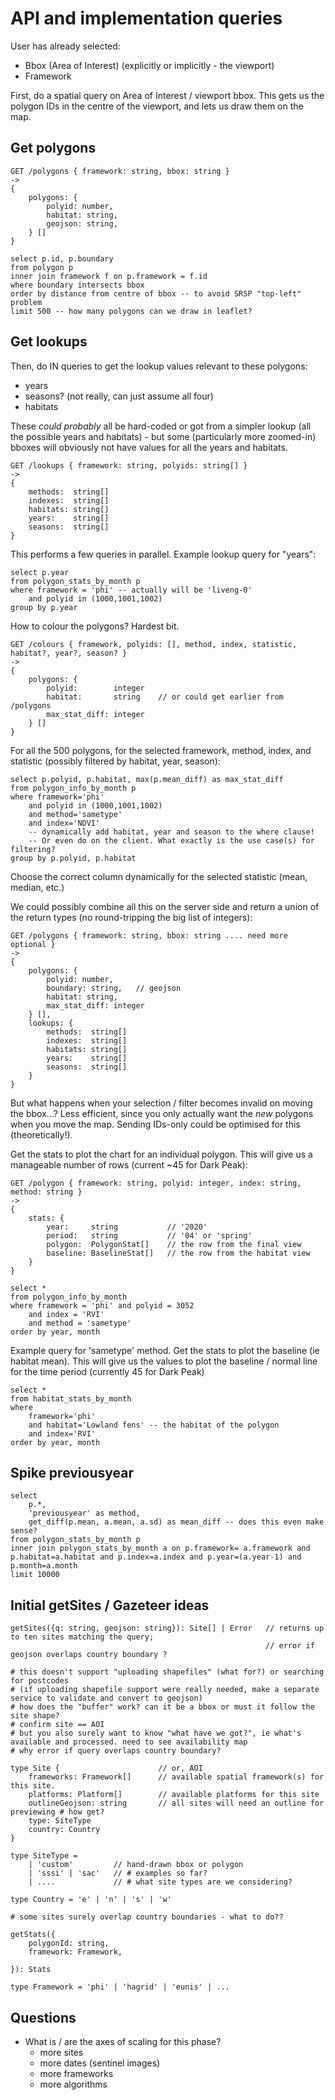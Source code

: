 
API and implementation queries
==============================

User has already selected:

- Bbox (Area of Interest) (explicitly or implicitly - the viewport)
- Framework

First, do a spatial query on Area of Interest / viewport bbox.
This gets us the polygon IDs in the centre of the viewport, and lets us draw them on the map.

Get polygons
------------

    GET /polygons { framework: string, bbox: string }
    ->
    {
        polygons: {
            polyid: number,
            habitat: string,
            geojson: string,
        } []
    }

    select p.id, p.boundary
    from polygon p
    inner join framework f on p.framework = f.id
    where boundary intersects bbox
    order by distance from centre of bbox -- to avoid SRSP "top-left" problem
    limit 500 -- how many polygons can we draw in leaflet?

Get lookups
-----------

Then, do IN queries to get the lookup values relevant to these polygons:

- years
- seasons? (not really, can just assume all four)
- habitats

These *could probably* all be hard-coded or got from a simpler lookup (all the possible years and habitats) - but some (particularly more zoomed-in) bboxes will obviously not have values for all the years and habitats.

    GET /lookups { framework: string, polyids: string[] }
    ->
    {
        methods:  string[]
        indexes:  string[]
        habitats: string[]
        years:    string[]
        seasons:  string[]
    }

This performs a few queries in parallel. Example lookup query for "years":

    select p.year
    from polygon_stats_by_month p
    where framework = 'phi' -- actually will be 'liveng-0'
        and polyid in (1000,1001,1002)
    group by p.year

How to colour the polygons? Hardest bit.

    GET /colours { framework, polyids: [], method, index, statistic, habitat?, year?, season? }
    ->
    {
        polygons: {
            polyid:        integer
            habitat:       string    // or could get earlier from /polygons
            max_stat_diff: integer
        } []
    }

For all the 500 polygons, for the selected framework, method, index, and statistic (possibly filtered by habitat, year, season):

    select p.polyid, p.habitat, max(p.mean_diff) as max_stat_diff
    from polygon_info_by_month p
    where framework='phi'
        and polyid in (1000,1001,1002)
        and method='sametype'
        and index='NDVI'
        -- dynamically add habitat, year and season to the where clause!
        -- Or even do on the client. What exactly is the use case(s) for filtering?
    group by p.polyid, p.habitat

Choose the correct column dynamically for the selected statistic (mean, median, etc.)

We could possibly combine all this on the server side and return a union of the return types (no round-tripping the big list of integers):

    GET /polygons { framework: string, bbox: string .... need more optional }
    ->
    {
        polygons: {
            polyid: number,
            boundary: string,   // geojson
            habitat: string,
            max_stat_diff: integer
        } [],
        lookups: {
            methods:  string[]
            indexes:  string[]
            habitats: string[]
            years:    string[]
            seasons:  string[]
        }
    }

But what happens when your selection / filter becomes invalid on moving the bbox...?
Less efficient, since you only actually want the *new* polygons when you move the map. Sending IDs-only could be optimised for this (theoretically!).

Get the stats to plot the chart for an individual polygon. This will give us a manageable number of rows (current ~45 for Dark Peak):

    GET /polygon { framework: string, polyid: integer, index: string, method: string }
    ->
    {
        stats: {
            year:     string           // '2020'
            period:   string           // '04' or 'spring'
            polygon:  PolygonStat[]    // the row from the final view
            baseline: BaselineStat[]   // the row from the habitat view
        }
    }

    select *
    from polygon_info_by_month
    where framework = 'phi' and polyid = 3052
        and index = 'RVI'
        and method = 'sametype'
    order by year, month

Example query for 'sametype' method. Get the stats to plot the baseline (ie habitat mean). This will give us the values to plot the baseline / normal line for the time period (currently 45 for Dark Peak)

    select *
    from habitat_stats_by_month
    where
        framework='phi'
        and habitat='Lowland fens' -- the habitat of the polygon
        and index='RVI'
    order by year, month

Spike previousyear
------------------

    select
        p.*,
        'previousyear' as method,
        get_diff(p.mean, a.mean, a.sd) as mean_diff -- does this even make sense?
    from polygon_stats_by_month p
    inner join polygon_stats_by_month a on p.framework= a.framework and p.habitat=a.habitat and p.index=a.index and p.year=(a.year-1) and p.month=a.month
    limit 10000

Initial getSites / Gazeteer ideas
---------------------------------

    getSites({q: string, geojson: string}): Site[] | Error   // returns up to ten sites matching the query;
                                                             // error if geojson overlaps country boundary ?

    # this doesn't support "uploading shapefiles" (what for?) or searching for postcodes
    # (if uploading shapefile support were really needed, make a separate service to validate and convert to geojson)
    # how does the "buffer" work? can it be a bbox or must it follow the site shape?
    # confirm site == AOI
    # but you also surely want to know "what have we got?", ie what's available and processed. need to see availability map
    # why error if query overlaps country boundary?

    type Site {                      // or, AOI
        frameworks: Framework[]      // available spatial framework(s) for this site.
        platforms: Platform[]        // available platforms for this site
        outlineGeojson: string       // all sites will need an outline for previewing # how get? 
        type: SiteType
        country: Country
    }

    type SiteType =
        | 'custom'         // hand-drawn bbox or polygon
        | 'sssi' | 'sac'   // # examples so far?
        | ....             // # what site types are we considering?

    type Country = 'e' | 'n' | 's' | 'w'

    # some sites surely overlap country boundaries - what to do??

    getStats({
        polygonId: string,
        framework: Framework,

    }): Stats

    type Framework = 'phi' | 'hagrid' | 'eunis' | ...

Questions
---------

- What is / are the axes of scaling for this phase?
  - more sites
  - more dates (sentinel images)
  - more frameworks
  - more algorithms
